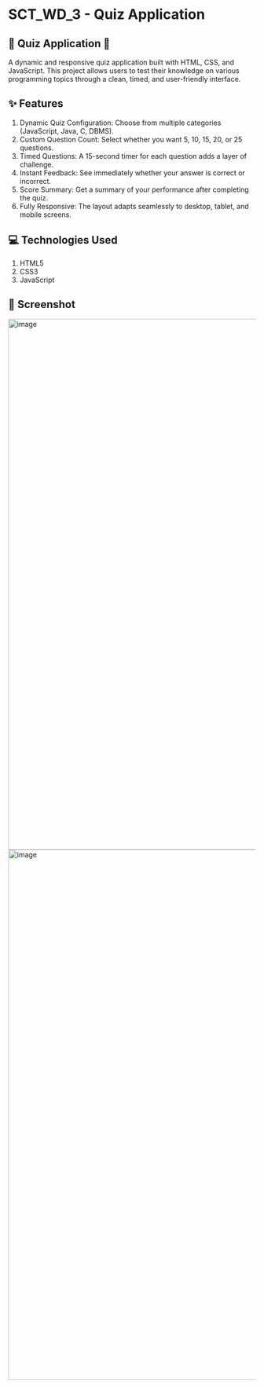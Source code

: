 # SCT_WD_3 - Quiz Application

## 👊 Quiz Application 👊
A dynamic and responsive quiz application built with HTML, CSS, and JavaScript. This project allows users to test their knowledge on various programming topics through a clean, timed, and user-friendly interface.

## ✨ Features

1. Dynamic Quiz Configuration: Choose from multiple categories (JavaScript, Java, C, DBMS).
2. Custom Question Count: Select whether you want 5, 10, 15, 20, or 25 questions.
3. Timed Questions: A 15-second timer for each question adds a layer of challenge.
4. Instant Feedback: See immediately whether your answer is correct or incorrect.
5. Score Summary: Get a summary of your performance after completing the quiz.
6. Fully Responsive: The layout adapts seamlessly to desktop, tablet, and mobile screens.

## 💻 Technologies Used

1. HTML5
2. CSS3
3. JavaScript

## 📸 Screenshot

<img width="1920" height="1080" alt="image" src="https://github.com/user-attachments/assets/dbf7b33c-ad4e-4caf-92ee-f43f2f46783c" />
<img width="1920" height="1080" alt="image" src="https://github.com/user-attachments/assets/df116f42-5e58-4f03-b204-0640d18be8de" />

